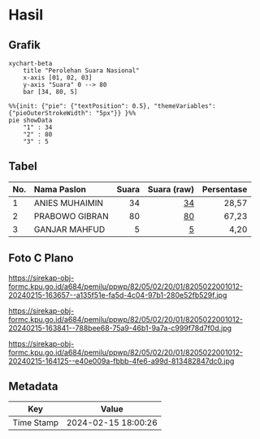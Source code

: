 # Hasil

## Grafik

```mermaid
xychart-beta
    title "Perolehan Suara Nasional"
    x-axis [01, 02, 03]
    y-axis "Suara" 0 --> 80
    bar [34, 80, 5]
```

```mermaid
%%{init: {"pie": {"textPosition": 0.5}, "themeVariables": {"pieOuterStrokeWidth": "5px"}} }%%
pie showData
    "1" : 34
    "2" : 80
    "3" : 5
```

## Tabel

| No. | Nama Paslon    | Suara | Suara (raw) | Persentase |
|:--- |:-------------- | -----:| -----------:| ----------:|
| 1   | ANIES MUHAIMIN | 34    | [34][p-1]   | 28,57      |
| 2   | PRABOWO GIBRAN | 80    | [80][p-2]   | 67,23      |
| 3   | GANJAR MAHFUD  | 5     | [5][p-3]    | 4,20       |


[p-1]: https://github.com/gigit-pemilu/pemilu-2024/blob/main/pilpres/hitung-suara/sub/82-maluku-utara/sub/05-kepulauan-sula/sub/02-sanana/sub/2001-mangon/sub/012-tps/sub/paslon-1.txt
[p-2]: https://github.com/gigit-pemilu/pemilu-2024/blob/main/pilpres/hitung-suara/sub/82-maluku-utara/sub/05-kepulauan-sula/sub/02-sanana/sub/2001-mangon/sub/012-tps/sub/paslon-2.txt
[p-3]: https://github.com/gigit-pemilu/pemilu-2024/blob/main/pilpres/hitung-suara/sub/82-maluku-utara/sub/05-kepulauan-sula/sub/02-sanana/sub/2001-mangon/sub/012-tps/sub/paslon-3.txt

## Foto C Plano

https://sirekap-obj-formc.kpu.go.id/a684/pemilu/ppwp/82/05/02/20/01/8205022001012-20240215-163657--a135f51e-fa5d-4c04-97b1-280e52fb529f.jpg

https://sirekap-obj-formc.kpu.go.id/a684/pemilu/ppwp/82/05/02/20/01/8205022001012-20240215-163841--788bee68-75a9-46b1-9a7a-c999f78d7f0d.jpg

https://sirekap-obj-formc.kpu.go.id/a684/pemilu/ppwp/82/05/02/20/01/8205022001012-20240215-164125--e40e009a-fbbb-4fe6-a99d-813482847dc0.jpg


## Metadata

| Key        | Value               |
| ---------- | ------------------- |
| Time Stamp | 2024-02-15 18:00:26 |



